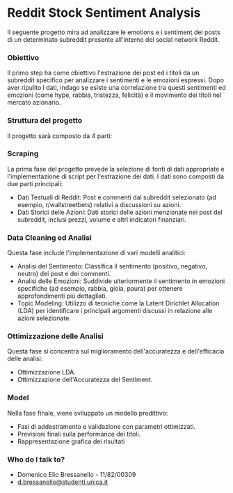 # Reddit Stock Sentiment Analysis #

Il seguente progetto mira ad analizzare le emotions e i sentiment dei posts di un determinato subreddit presente all'interno del social network Reddit.

### Obiettivo ###

Il primo step ha come obiettivo l'estrazione dei post ed i titoli da un subreddit specifico per analizzare i sentimenti e le emozioni espressi. 
Dopo aver ripulito i dati, indago se esiste una correlazione tra questi sentimenti ed emozioni (come hype, rabbia, tristezza, felicità) e il movimento dei titoli nel mercato azionario.

### Struttura del progetto ###

Il progetto sarà composto da 4 parti:

### Scraping ###

La prima fase del progetto prevede la selezione di fonti di dati appropriate e l'implementazione di script per l'estrazione dei dati. I dati sono composti da due parti principali:

* Dati Testuali di Reddit: Post e commenti dal subreddit selezionato (ad esempio, r/wallstreetbets) relativi a discussioni su azioni.
* Dati Storici delle Azioni: Dati storici delle azioni menzionate nei post del subreddit, inclusi prezzi, volume e altri indicatori finanziari.
  
### Data Cleaning ed Analisi ###

Questa fase include l'implementazione di vari modelli analitici:

* Analisi del Sentimento: Classifica il sentimento (positivo, negativo, neutro) dei post e dei commenti.
* Analisi delle Emozioni: Suddivide ulteriormente il sentimento in emozioni specifiche (ad esempio, rabbia, gioia, paura) per ottenere approfondimenti più dettagliati.
* Topic Modeling: Utilizzo di tecniche come la Latent Dirichlet Allocation (LDA) per identificare i principali argomenti discussi in relazione alle azioni selezionate.

### Ottimizzazione delle Analisi ###

Questa fase si concentra sul miglioramento dell'accuratezza e dell'efficacia delle analisi:

* Ottimizzazione LDA.
* Ottimizzazione dell'Accuratezza del Sentiment.

### Model ###

Nella fase finale, viene sviluppato un modello predittivo:

* Fasi di addestramento e validazione con parametri ottimizzati.
* Previsioni finali sulla performance dei titoli.
* Rappresentazione grafica dei risultati

### Who do I talk to? ###

* Domenico Elio Bressanello - 11/82/00309
* d.bressanello@studenti.unica.it
